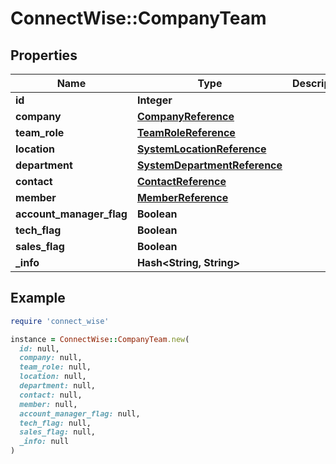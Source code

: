 # ConnectWise::CompanyTeam

## Properties

| Name | Type | Description | Notes |
| ---- | ---- | ----------- | ----- |
| **id** | **Integer** |  | [optional] |
| **company** | [**CompanyReference**](CompanyReference.md) |  | [optional] |
| **team_role** | [**TeamRoleReference**](TeamRoleReference.md) |  | [optional] |
| **location** | [**SystemLocationReference**](SystemLocationReference.md) |  | [optional] |
| **department** | [**SystemDepartmentReference**](SystemDepartmentReference.md) |  | [optional] |
| **contact** | [**ContactReference**](ContactReference.md) |  | [optional] |
| **member** | [**MemberReference**](MemberReference.md) |  | [optional] |
| **account_manager_flag** | **Boolean** |  | [optional] |
| **tech_flag** | **Boolean** |  | [optional] |
| **sales_flag** | **Boolean** |  | [optional] |
| **_info** | **Hash&lt;String, String&gt;** |  | [optional] |

## Example

```ruby
require 'connect_wise'

instance = ConnectWise::CompanyTeam.new(
  id: null,
  company: null,
  team_role: null,
  location: null,
  department: null,
  contact: null,
  member: null,
  account_manager_flag: null,
  tech_flag: null,
  sales_flag: null,
  _info: null
)
```


